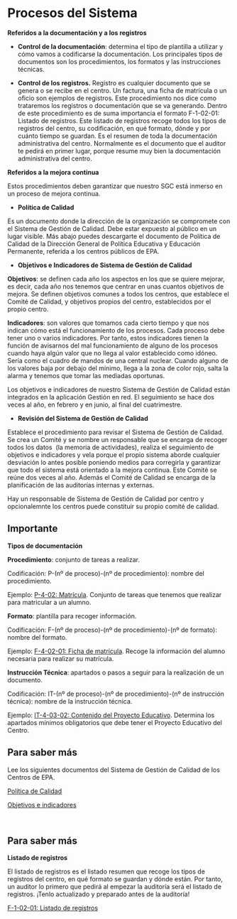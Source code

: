 
# Procesos del Sistema

**Referidos a la documentación y a los registros**

- **Control de la documentación**: determina el tipo de plantilla a utilizar y cómo vamos a codificarse la documentación. Los principales tipos de documentos son los procedimientos, los formatos y las instrucciones técnicas.

- **Control de los registros.** Registro es cualquier documento que se genera o se recibe en el centro. Un factura, una ficha de matrícula o un oficio son ejemplos de registros. Este procedimiento nos dice como trataremos los registros o documentación que se va generando. Dentro de este procedimiento es de suma importancia el formato F-1-02-01: Listado de registros. Este listado de registros recoge todos los tipos de registros del centro, su codificación, en qué formato, dónde y por cuánto tiempo se guardan. Es el resumen de toda la documentación administrativa del centro. Normalmente es el documento que el auditor te pedirá en primer lugar, porque resume muy bien la documentación administrativa del centro.

**Referidos a la mejora continua**

Estos procedimientos deben garantizar que nuestro SGC está inmerso en un proceso de mejora continua.

- **Política de Calidad**

Es un documento donde la dirección de la organización se compromete con el Sistema de Gestión de Calidad. Debe estar expuesto al público en un lugar visible. Más abajo puedes descargarte el documento de Política de Calidad de la Dirección General de Política Educativa y Educación Permanente, referida a los centros públicos de EPA.

- **Objetivos e Indicadores de Sistema de Gestión de Calidad**

**Objetivos**: se definen cada año los aspectos en los que se quiere mejorar, es decir, cada año nos tenemos que centrar en unas cuantos objetivos de mejora. Se definen objetivos comunes a todos los centros, que establece el Comité de Calidad, y objetivos propios del centro, establecidos por el propio centro.

**Indicadores**: son valores que tomamos cada cierto tiempo y que nos indican cómo está el funcionamiento de los procesos. Cada proceso debe tener uno o varios indicadores. Por tanto, estos indicadores tienen la función de avisarnos del mal funcionamiento de alguno de los procesos cuando haya algún valor que no llega al valor establecido como idóneo. Sería como el cuadro de mandos de una central nuclear. Cuando alguno de los valores baja por debajo del mínimo, llega a la zona de color rojo, salta la alarma y tenemos que tomar las mediadas oportunas.

Los objetivos e indicadores de nuestro Sistema de Gestión de Calidad están integrados en la aplicación Gestión en red. El seguimiento se hace dos veces al año, en febrero y en junio, al final del cuatrimestre.

- **Revisión del Sistema de Gestión de Calidad**

Establece el procedimiento para revisar el Sistema de Gestión de Calidad. Se crea un Comité y se nombre un responsable que se encarga de recoger todos los datos  (la memoria de actividades), realiza el seguimiento de objetivos e indicadores y vela porque el propio sistema aborde cualquier desviación lo antes posible poniendo medios para corregirla y garantizar que todo el sistema está orientado a la mejora continua. Este Comité se reúne dos veces al año. Además el Comité de Calidad se encarga de la planificación de las auditorías internas y externas.

Hay un responsable de Sistema de Gestión de Calidad por centro y opcionalemnte los centros puede constituir su propio comité de calidad.

## Importante

**Tipos de documentación <br/>**

**Procedimiento**: conjunto de tareas a realizar.

Codificación: P-(nº de proceso)-(nº de procedimiento): nombre del procedimiento.

Ejemplo: [P-4-02: Matrícula](P-4-02.doc). Conjunto de tareas que tenemos que realizar para matricular a un alumno.

**Formato**: plantilla para recoger información.

Codificación: F-(nº de proceso)-(nº de procedimiento)-(nº de formato): nombre del formato.

Ejemplo: [F-4-02-01: Ficha de matrícula](F-4-02-01.doc). Recoge la información del alumno necesaria para realizar su matrícula.

**Instrucción Técnica**: apartados o pasos a seguir para la realización de un documento.

Codificación: IT-(nº de proceso)-(nº de procedimiento)-(nº de instrucción técnica): nombre de la instrucción técnica.

Ejemplo: [IT-4-03-02: Contenido del Proyecto Educativo](IT-4-03-02.doc). Determina los apartados mínimos obligatorios que debe tener el Proyecto Educativo del Centro.

## Para saber más

Lee los siguientes documentos del Sistema de Gestión de Calidad de los Centros de EPA.

[Política de Calidad](PC.pdf)

[Objetivos e indicadores](ejemplo_objetivos_indicadores.doc)

 

## Para saber más

**Listado de registros**

El listado de registros es el listado resumen que recoge los tipos de registros del centro, en qué formato se guardan y dónde están. Por tanto, un auditor lo primero que pedirá al empezar la auditoría será el listado de registros. ¡Tenlo actualizado y preparado antes de la auditoría!

[F-1-02-01: Listado de registros](F-1-02-01_listado_registors.doc)

 
